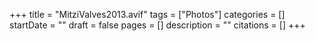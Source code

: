+++
title = "MitziValves2013.avif"
tags = ["Photos"]
categories = []
startDate = ""
draft = false
pages = []
description = ""
citations = []
+++
